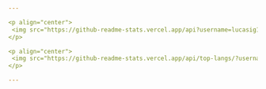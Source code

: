 ```yaml
---

<p align="center">
 <img src="https://github-readme-stats.vercel.app/api?username=lucasig11&theme=tokyonight&hide_title=true&hide=issues,stars&count_private=true">
</p>     

<p align="center">
 <img src="https://github-readme-stats.vercel.app/api/top-langs/?username=lucasig11&layout=compact">
</p>   

---
```

